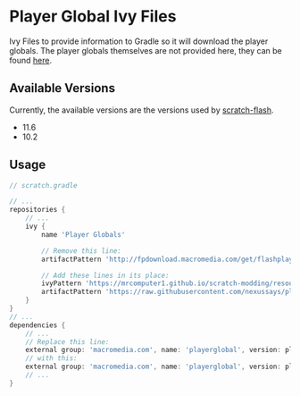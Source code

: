 # Player Global Ivy Files
Ivy Files to provide information to Gradle so it will download the player globals. The player globals themselves are not provided here, they can be found [here](https://github.com/nexussays/playerglobal/).

## Available Versions
Currently, the available versions are the versions used by [scratch-flash](https://github.com/scratchfoundation/scratch-flash/blob/develop/config.groovy).
* 11.6
* 10.2

## Usage
```groovy
// scratch.gradle

// ...
repositories {
    // ...
    ivy {
        name 'Player Globals'

        // Remove this line:
        artifactPattern 'http://fpdownload.macromedia.com/get/flashplayer/installers/archive/[module]/[module][revision].[ext]'

        // Add these lines in its place:
        ivyPattern 'https://mrcomputer1.github.io/scratch-modding/resources/playerglobal-ivy/[module][revision].[ext]'
		artifactPattern 'https://raw.githubusercontent.com/nexussays/playerglobal/fef560243029214656d83fc673be0267a1ea0816/[revision]/[module].[ext]' // you can change this URL if you want, you need at least [revision].
    }
}
// ...
dependencies {
    // ...
    // Replace this line:
    external group: 'macromedia.com', name: 'playerglobal', version: playerVersion.replace('.', '_'), ext: 'swc'
    // with this:
    external group: 'macromedia.com', name: 'playerglobal', version: playerVersion, ext: 'swc'
    // ...
}
```